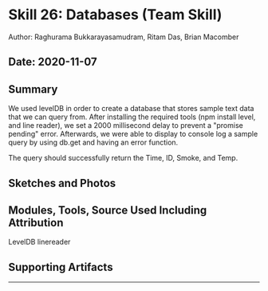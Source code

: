 # Skill 26: Databases (Team Skill)

Author: Raghurama Bukkarayasamudram, Ritam Das, Brian Macomber

## Date: 2020-11-07

## Summary

We used levelDB in order to create a database that stores sample text data that we can query from. After installing the required tools (npm install level, and line reader), we set a 2000 millisecond delay to prevent a "promise pending" error. Afterwards, we were able to display to console log a sample query by using db.get and having an error function.

The query should successfully return the Time, ID, Smoke, and Temp.

## Sketches and Photos

## Modules, Tools, Source Used Including Attribution

LevelDB
linereader

## Supporting Artifacts

---
